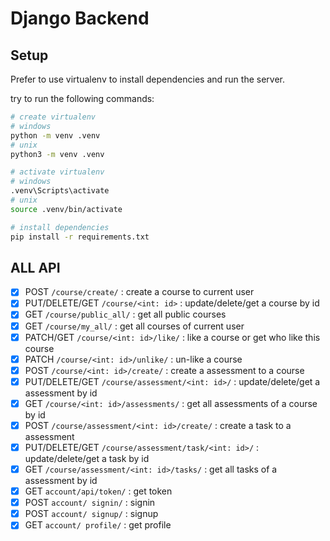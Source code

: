 # Django Backend

## Setup

Prefer to use virtualenv to install dependencies and run the server.

try to run the following commands:

```bash
# create virtualenv
# windows
python -m venv .venv
# unix
python3 -m venv .venv

# activate virtualenv
# windows
.venv\Scripts\activate
# unix
source .venv/bin/activate

# install dependencies
pip install -r requirements.txt
```
## ALL API

- [x] POST `/course/create/` : create a course to current user
- [x] PUT/DELETE/GET `/course/<int: id>` : update/delete/get a course by id
- [x] GET `/course/public_all/` : get all public courses
- [x] GET `/course/my_all/` : get all courses of current user
- [x] PATCH/GET `/course/<int: id>/like/` : like a course or get who like this course
- [x] PATCH `/course/<int: id>/unlike/` : un-like a course
- [x] POST `/course/<int: id>/create/` : create a assessment to a course
- [x] PUT/DELETE/GET `/course/assessment/<int: id>/` : update/delete/get a assessment by id
- [x] GET `/course/<int: id>/assessments/` : get all assessments of a course by id
- [x] POST `/course/assessment/<int: id>/create/` : create a task to a assessment
- [x] PUT/DELETE/GET `/course/assessment/task/<int: id>/` : update/delete/get a task by id
- [x] GET `/course/assessment/<int: id>/tasks/` : get all tasks of a assessment by id
- [x] GET `account/api/token/` : get token
- [x] POST `account/ signin/` : signin
- [x] POST `account/ signup/` : signup
- [x] GET `account/ profile/` : get profile